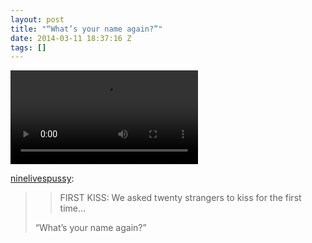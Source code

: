 ```yaml
---
layout: post
title: "“What’s your name again?”"
date: 2014-03-11 18:37:16 Z
tags: []
---
```

<video autoplay="autoplay" controls="controls"><source src="http://vimeo.com/88671403"></video>

[ninelivespussy](http://ninelivespussy.tumblr.com/post/79207238610/first-kiss-we-asked-twenty-strangers-to-kiss-for):

> > FIRST KISS: We asked twenty strangers to kiss for the first time…
> 
> “What’s your name again?”
